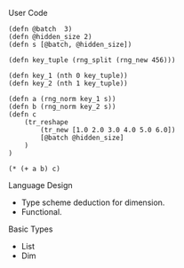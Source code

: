 User Code

```
(defn @batch  3)
(defn @hidden_size 2)
(defn s [@batch, @hidden_size])

(defn key_tuple (rng_split (rng_new 456)))

(defn key_1 (nth 0 key_tuple))
(defn key_2 (nth 1 key_tuple))

(defn a (rng_norm key_1 s))
(defn b (rng_norm key_2 s))
(defn c
    (tr_reshape
        (tr_new [1.0 2.0 3.0 4.0 5.0 6.0])
        [@batch @hidden_size]
    )
)

(* (+ a b) c)
```

Language Design
- Type scheme deduction for dimension.
- Functional.

Basic Types
- List<a>
- Dim

